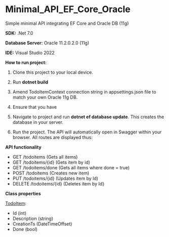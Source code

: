 # Minimal_API_EF_Core_Oracle
Simple minimal API integrating EF Core and Oracle DB (11g)

<b>SDK:</b> .Net 7.0 

<b>Database Server:</b> Oracle 11.2.0.2.0 (11g) 

<b>IDE:</b> Visual Studio 2022

<b>How to run project:</b>
1. Clone this project to your local device.

2. Run **dotnet build** 

3. Amend TodoItemContext connection string in appsettings.json file to match your own Oracle 11g DB.

4. Ensure that you have 

4. Navigate to project and run **dotnet ef database update**.
   This creates the database in your server.

5. Run the project. The API will automatically open in Swagger within your browser. All routes are displayed thus: 

<b>API functionality</b> 
- GET /todoitems (Gets all items)
- GET /todoitems/{id} (Gets item by id)
- GET /todoitems/done (Gets all items where done = true)
- POST /todoitems (Creates new item)
- PUT /todoitems/{id} (Updates item by Id)
- DELETE /todoitems/{id} (Deletes item by Id}

<b>Class properties</b> 

<ins>TodoItem</ins>:
- Id (int) 
- Description (string)
- CreationTs (DateTimeOffset)
- Done (bool)
